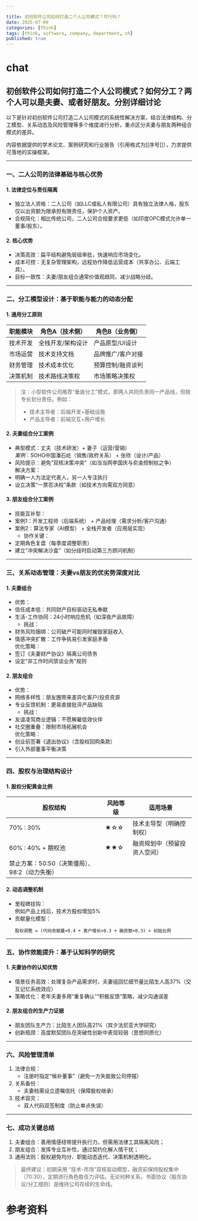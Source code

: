 ```yaml
---

title: 初创软件公司如何打造二个人公司模式？可行吗？
date: 2025-07-09
categories: [Think]
tags: [think, software, company, department, sh]
published: true
---
```


# chat

## 初创软件公司如何打造二个人公司模式？如何分工？两个人可以是夫妻、或者好朋友。分别详细讨论


以下是针对初创软件公司打造二人公司模式的系统性解决方案，结合法律结构、分工模型、关系动态及风险管理等多个维度进行分析，重点区分夫妻与朋友两种组合模式的差异。

内容依据提供的学术论文、案例研究和行业报告（引用格式为[[序号]]），力求提供可落地的实操框架。

---

### 一、二人公司的法律基础与核心优势
#### 1. 法律定位与责任隔离
   - 独立法人资格：二人公司（如LLC或私人有限公司）具有独立法律人格，股东仅以出资额为限承担有限责任，保护个人资产。
   - 合规简化：相比传统公司，二人公司合规要求更低（如印度OPC模式允许单一董事/股东）。

#### 2. 核心优势
   - 决策高效：扁平结构避免层级审批，快速响应市场变化。
   - 成本可控：无复杂管理架构，远程协作降低运营成本（共享办公、云端工具）。
   - 目标一致性：夫妻/朋友组合通常价值观趋同，减少战略分歧。

---

### 二、分工模型设计：基于职能与能力的动态分配
#### 1. 通用分工原则

   | 职能模块       | 角色A（技术侧）                | 角色B（业务侧）                |
   |--------------------|------------------------------|------------------------------|
   | 技术开发       | 全栈开发/架构设计             | 产品原型/UI设计              |
   | 市场运营       | 技术支持文档                  | 品牌推广/客户对接            |
   | 财务管理       | 技术成本优化                  | 预算控制/融资谈判            |
   | 决策机制       | 技术路线决策权                | 市场策略决策权              |


   > 注：小型软件公司推荐“垂直分工”模式，即两人共同负责同一产品线，但按专长划分责任。例如：
   > - 技术主导者：后端开发+基础设施
   > - 产品主导者：前端交互+用户增长

#### 2. 夫妻组合分工案例
   - 典型模式：丈夫（技术研发）+ 妻子（运营/营销）  
*案例*：SOHO中国潘石屹（销售/政府关系） + 张欣（设计/产品）  
   - 风险提示：避免“双核决策冲突”（如当当网李国庆与俞渝控制权之争）  
解决方案：  
- 明确一人为法定代表人，另一人专注执行  
- 设立决策“一票否决权”条款（如技术方向需双方同意）

#### 3. 朋友组合分工案例
   - 技能互补型：  
- 案例1：开发工程师（后端系统） + 产品经理（需求分析/客户沟通）  
- 案例2：算法专家（AI模型） + 全栈开发者（应用层实现）  
   - 协作关键：  
- 定期角色复盘（每季度调整职责）  
- 建立“冲突解决沙盒”（如分歧时启动第三方顾问机制）

---

### 三、关系动态管理：夫妻vs朋友的优劣势深度对比
#### 1. 夫妻组合
   - 优势：  
- 信任成本低：共同财产目标驱动无私奉献  
- 生活-工作协同：24小时响应危机（如深夜产品故障）  
   - 挑战：  
- 财务风险捆绑：公司破产可能同时摧毁家庭收入  
- 情感冲突扩散：工作争执易引发家庭矛盾  
   优化策略：  
- 签订《夫妻财产协议》隔离公司债务  
- 设定“非工作时间禁谈业务”规则

#### 2. 朋友组合
   - 优势：  
- 网络多样性：朋友圈带来差异化客户/投资资源  
- 专业反馈机制：更易直接批评产品缺陷  
   - 挑战：  
- 友谊凌驾商业逻辑：不愿解雇低效伙伴  
- 社交圈重叠：限制市场拓展机会  
   优化策略：  
- 创业前签署《退出协议》（含股权回购条款）  
- 引入外部董事平衡决策

---

### 四、股权与治理结构设计
#### 1. 股权分配黄金比例

   | 股权结构       | 风险等级 | 适用场景                  |
   |--------------------|----------|-------------------------|
   | 70% : 30%          | ★☆☆      | 技术主导型（明确控制权）  |
   | 60% : 40% + 期权池 | ★★☆      | 融资规划中（预留投资人空间）|
   | 禁止方案：50:50（决策僵局）、98:2（动力失衡） |

#### 2. 动态调整机制
   - 里程碑挂钩：  
例如产品上线后，技术方股权增加5%  
   - 贡献量化模型：  
     ```
     股权调整 = (代码贡献量×0.4 + 客户增长×0.3 + 融资额×0.3) × 初始比例
     ```


---

### 五、协作效能提升：基于认知科学的研究
#### 1. 夫妻协作的认知优势
   - 情景任务高效：处理复杂产品需求时，夫妻组回忆细节量比陌生人高37%（交互记忆系统效应）  
   - 策略优化：老年夫妻多用“重复确认”“积极反馈”策略，减少沟通误差

#### 2. 朋友组合的生产力证据
   - 朋友团队生产力：比陌生人团队高21%（宾夕法尼亚大学研究）  
   - 创新瓶颈：高度默契团队在突破性创新中表现较弱（思想同质化）

---

### 六、风险管理清单
1. 法律合规：  
   - 注册时指定“候补董事”（避免一方失能致公司停摆）  
2. 关系备份：  
   - 夫妻档需设立遗嘱信托（保障股权继承）  
3. 技术容灾：  
   - 双人代码双签制度（防止单点失误）  

---

### 七、成功关键总结
1. 夫妻组合：善用情感纽带提升执行力，但需用法律工具隔离风险；  
2. 朋友组合：发挥专业互补性，通过契约化解人情干扰；  
3. 通用法则：股权避免均分、职能动态迭代、决策机制透明化。  

> 最终建议：初期采用 “技术-市场”双核驱动模型，融资前保持股权集中（70:30），定期进行角色胜任力评估。无论何种关系，书面协议（股东协议/分工细则）是维持公司存续的生命线。

# 参考资料

